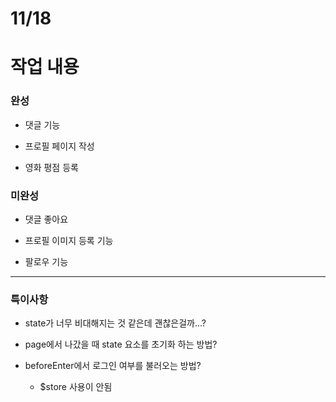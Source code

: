 # 11/18

# 작업 내용

### 완성

* 댓글 기능

* 프로필 페이지 작성

* 영화 평점 등록



### 미완성

* 댓글 좋아요

* 프로필 이미지 등록 기능 

* 팔로우 기능

---

### 특이사항

* state가 너무 비대해지는 것 같은데 괜찮은걸까...?

* page에서 나갔을 때 state 요소를 초기화 하는 방법?

* beforeEnter에서 로그인 여부를 불러오는 방법?
  
  * \$store 사용이 안됨


